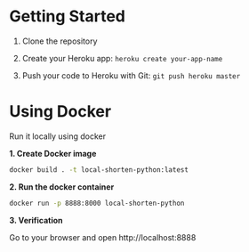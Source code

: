 
# Getting Started

1. Clone the repository

2. Create your Heroku app: `heroku create your-app-name`

3. Push your code to Heroku with Git: `git push heroku master`


# Using Docker


Run it locally using docker


**1. Create Docker image**

```sh
docker build . -t local-shorten-python:latest
```
**2. Run the docker container**

```sh
docker run -p 8888:8000 local-shorten-python
```

**3. Verification**

Go to your browser and open http://localhost:8888
